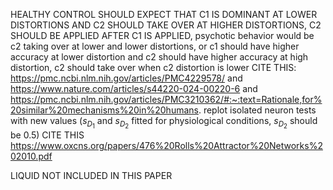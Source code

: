 HEALTHY CONTROL SHOULD EXPECT THAT C1 IS DOMINANT AT LOWER DISTORTIONS AND C2 SHOULD TAKE OVER AT HIGHER DISTORTIONS, 
C2 SHOULD BE APPLIED AFTER C1 IS APPLIED, psychotic behavior would be c2 taking over at lower and lower distortions, 
or c1 should have higher accuracy at lower distortion and c2 should have higher accuracy at high distortion,
c2 should take over when c2 distortion is lower
CITE THIS: https://pmc.ncbi.nlm.nih.gov/articles/PMC4229578/ and https://www.nature.com/articles/s44220-024-00220-6 and 
https://pmc.ncbi.nlm.nih.gov/articles/PMC3210362/#:~:text=Rationale,for%20similar%20mechanisms%20in%20humans.
replot isolated neuron tests with new values ($s_{D_{1}}$ and $s_{D_{2}}$ fitted for physiological conditions, $s_{D_{2}}$ should be 0.5)
CITE THIS https://www.oxcns.org/papers/476%20Rolls%20Attractor%20Networks%202010.pdf

LIQUID NOT INCLUDED IN THIS PAPER
